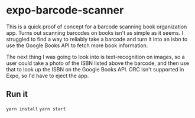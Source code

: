# expo-barcode-scanner

This is a quick proof of concept for a barcode scanning book organization app. Turns out scanning barcodes on books isn't as simple as it seems. 
I struggled to find a way to reliably take a barcode and turn it into an isbn to use the Google Books API to fetch more book information.

The next thing I was going to look into is text-recognition on images, so a user could take a photo of the ISBN listed above the barcode, and then use that
to look up the ISBN on the Google Books API. ORC isn't supported in Expo, so I'd have to eject the app.

## Run it

`yarn install`
`yarn start`
